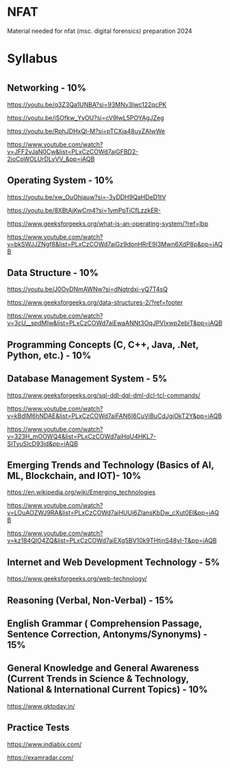 # NFAT
Material needed for nfat (msc. digital forensics) preparation 2024

<h1>Syllabus<h1>

**Networking - 10%**
-
https://youtu.be/q3Z3Qa1UNBA?si=93MNy3Iwc122qcPK

https://youtu.be/iSOfkw_YyOU?si=cV9IwL5POYAgJZeg

https://youtu.be/RphJDHxQl-M?si=pTCXja48uyZAIwWe

https://www.youtube.com/watch?v=JFF2vJaN0Cw&list=PLxCzCOWd7aiGFBD2-2joCpWOLUrDLvVV_&pp=iAQB


**Operating System - 10%**
-
https://youtu.be/xw_OuOhjauw?si=-3yDDH9QaHDeD1tV

https://youtu.be/8XBtAjKwCm4?si=1ymPpTiCfLzzkER-

https://www.geeksforgeeks.org/what-is-an-operating-system/?ref=lbp

https://www.youtube.com/watch?v=bkSWJJZNgf8&list=PLxCzCOWd7aiGz9donHRrE9I3Mwn6XdP8p&pp=iAQB


**Data Structure - 10%**
-
https://youtu.be/J0OvDNmAWNw?si=dNqtrdxi-yQ7T4sQ

https://www.geeksforgeeks.org/data-structures-2/?ref=footer

https://www.youtube.com/watch?v=3cU__spdMIw&list=PLxCzCOWd7aiEwaANNt3OqJPVIxwp2ebiT&pp=iAQB


**Programming Concepts (C, C++, Java, .Net, Python, etc.) - 10%**
-


**Database Management System - 5%**
-
https://www.geeksforgeeks.org/sql-ddl-dql-dml-dcl-tcl-commands/

https://www.youtube.com/watch?v=kBdlM6hNDAE&list=PLxCzCOWd7aiFAN6I8CuViBuCdJgiOkT2Y&pp=iAQB

https://www.youtube.com/watch?v=323H_mOOWQ4&list=PLxCzCOWd7aiHqU4HKL7-SITyuSIcD93id&pp=iAQB


**Emerging Trends and Technology (Basics of AI, ML, Blockchain, and IOT)- 10%**
-
https://en.wikipedia.org/wiki/Emerging_technologies

https://www.youtube.com/watch?v=LOuAOZWJ9RA&list=PLxCzCOWd7aiHUUi6ZlansKbDw_cXut0El&pp=iAQB

https://www.youtube.com/watch?v=kz184QIO4ZQ&list=PLxCzCOWd7aiEXg5BV10k9THtjnS48yI-T&pp=iAQB


**Internet and Web Development Technology - 5%**
-
https://www.geeksforgeeks.org/web-technology/


**Reasoning (Verbal, Non-Verbal) - 15%**
-


**English Grammar ( Comprehension Passage, Sentence Correction, Antonyms/Synonyms) - 15%**
-


**General Knowledge and General Awareness (Current Trends in Science & Technology, National & International Current Topics) - 10%**
-
https://www.gktoday.in/

**Practice Tests**
-
https://www.indiabix.com/

https://examradar.com/


